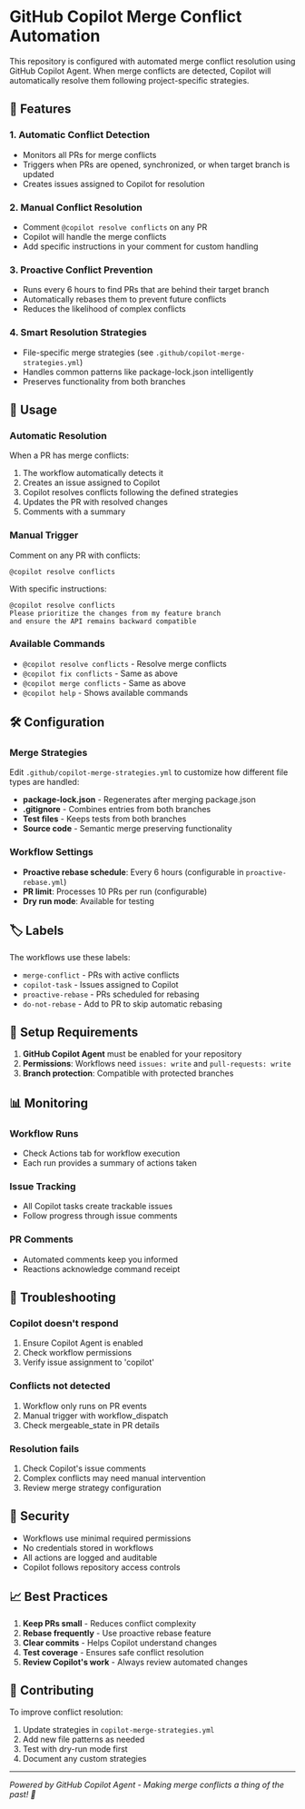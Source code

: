 # GitHub Copilot Merge Conflict Automation

This repository is configured with automated merge conflict resolution using GitHub Copilot Agent. When merge conflicts are detected, Copilot will automatically resolve them following project-specific strategies.

## 🚀 Features

### 1. **Automatic Conflict Detection**
- Monitors all PRs for merge conflicts
- Triggers when PRs are opened, synchronized, or when target branch is updated
- Creates issues assigned to Copilot for resolution

### 2. **Manual Conflict Resolution**
- Comment `@copilot resolve conflicts` on any PR
- Copilot will handle the merge conflicts
- Add specific instructions in your comment for custom handling

### 3. **Proactive Conflict Prevention**
- Runs every 6 hours to find PRs that are behind their target branch
- Automatically rebases them to prevent future conflicts
- Reduces the likelihood of complex conflicts

### 4. **Smart Resolution Strategies**
- File-specific merge strategies (see `.github/copilot-merge-strategies.yml`)
- Handles common patterns like package-lock.json intelligently
- Preserves functionality from both branches

## 📝 Usage

### Automatic Resolution
When a PR has merge conflicts:
1. The workflow automatically detects it
2. Creates an issue assigned to Copilot
3. Copilot resolves conflicts following the defined strategies
4. Updates the PR with resolved changes
5. Comments with a summary

### Manual Trigger
Comment on any PR with conflicts:
```
@copilot resolve conflicts
```

With specific instructions:
```
@copilot resolve conflicts
Please prioritize the changes from my feature branch
and ensure the API remains backward compatible
```

### Available Commands
- `@copilot resolve conflicts` - Resolve merge conflicts
- `@copilot fix conflicts` - Same as above
- `@copilot merge conflicts` - Same as above
- `@copilot help` - Shows available commands

## 🛠️ Configuration

### Merge Strategies
Edit `.github/copilot-merge-strategies.yml` to customize how different file types are handled:

- **package-lock.json** - Regenerates after merging package.json
- **.gitignore** - Combines entries from both branches
- **Test files** - Keeps tests from both branches
- **Source code** - Semantic merge preserving functionality

### Workflow Settings
- **Proactive rebase schedule**: Every 6 hours (configurable in `proactive-rebase.yml`)
- **PR limit**: Processes 10 PRs per run (configurable)
- **Dry run mode**: Available for testing

## 🏷️ Labels

The workflows use these labels:
- `merge-conflict` - PRs with active conflicts
- `copilot-task` - Issues assigned to Copilot
- `proactive-rebase` - PRs scheduled for rebasing
- `do-not-rebase` - Add to PR to skip automatic rebasing

## 🔧 Setup Requirements

1. **GitHub Copilot Agent** must be enabled for your repository
2. **Permissions**: Workflows need `issues: write` and `pull-requests: write`
3. **Branch protection**: Compatible with protected branches

## 📊 Monitoring

### Workflow Runs
- Check Actions tab for workflow execution
- Each run provides a summary of actions taken

### Issue Tracking
- All Copilot tasks create trackable issues
- Follow progress through issue comments

### PR Comments
- Automated comments keep you informed
- Reactions acknowledge command receipt

## 🚨 Troubleshooting

### Copilot doesn't respond
1. Ensure Copilot Agent is enabled
2. Check workflow permissions
3. Verify issue assignment to 'copilot'

### Conflicts not detected
1. Workflow only runs on PR events
2. Manual trigger with workflow_dispatch
3. Check mergeable_state in PR details

### Resolution fails
1. Check Copilot's issue comments
2. Complex conflicts may need manual intervention
3. Review merge strategy configuration

## 🔐 Security

- Workflows use minimal required permissions
- No credentials stored in workflows
- All actions are logged and auditable
- Copilot follows repository access controls

## 📈 Best Practices

1. **Keep PRs small** - Reduces conflict complexity
2. **Rebase frequently** - Use proactive rebase feature
3. **Clear commits** - Helps Copilot understand changes
4. **Test coverage** - Ensures safe conflict resolution
5. **Review Copilot's work** - Always review automated changes

## 🤝 Contributing

To improve conflict resolution:
1. Update strategies in `copilot-merge-strategies.yml`
2. Add new file patterns as needed
3. Test with dry-run mode first
4. Document any custom strategies

---

*Powered by GitHub Copilot Agent - Making merge conflicts a thing of the past! 🚀*
